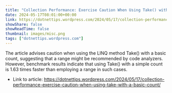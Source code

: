 ```yaml
---
title: "Collection Performance: Exercise Caution When Using Take() with a Basic Count"
date: 2024-05-17T08:01:00+00:00
link: https://dotnettips.wordpress.com/2024/05/17/collection-performance-exercise-caution-when-using-take-with-a-basic-count/
showShare: false
showReadTime: false
thumbnail: images/misc.png
tags: ["dotnettips.wordpress.com"]
---
```

The article advises caution when using the LINQ method Take() with a basic count, suggesting that a range might be recommended by code analyzers. However, benchmark results indicate that using Take() with a simple count is 1.63 times faster than employing a range in such cases.

- Link to article: https://dotnettips.wordpress.com/2024/05/17/collection-performance-exercise-caution-when-using-take-with-a-basic-count/